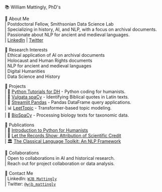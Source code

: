 📚 William Mattingly, PhD's

📕 About Me  
   | Postdoctoral Fellow, Smithsonian Data Science Lab  
   | Specializing in history, AI, and NLP, with a focus on archival documents.  
   | Passionate about NLP for ancient and medieval languages.  
   | [LinkedIn](https://www.linkedin.com/in/wjbmattingly/) | [Twitter](https://twitter.com/wjb_mattingly)  

📘 Research Interests  
   | Ethical application of AI on archival documents  
   | Holocaust and Human Rights documents  
   | NLP for ancient and medieval languages  
   | Digital Humanities  
   | Data Science and History  

📙 Projects  
   | 🐍 [Python Tutorials for DH](https://www.youtube.com/pythontutorialsfordigitalhumanities) - Python coding for humanists.  
   | 📖 [Vulgata spaCy](https://github.com/wjbmattingly/vulgata-spacy) - Identifying Biblical quotes in Latin texts.  
   | 🐼 [Streamlit Pandas](https://github.com/wjbmattingly/streamlit-pandas) - Pandas DataFrame query applications.  
   | 📊 [LeetTopic](https://github.com/wjbmattingly/leet-topic) - Transformer-based topic modeling.  
   | 🧬 [BioSpaCy](https://github.com/wjbmattingly/biospacy) - Processing biology texts for taxonomic data.  

📗 Publications  
   | 📖 [Introduction to Python for Humanists](https://www.routledge.com/Introduction-to-Python-for-Humanists/Mattingly/p/book/9781032378374)  
   | 🧪 [Let the Records Show: Attribution of Scientific Credit](https://www.journals.uchicago.edu/doi/10.1086/724949)  
   | 🏛️ [The Classical Language Toolkit: An NLP Framework](https://aclanthology.org/2021.acl-demo.3.pdf)  

📔 Collaborations  
   | Open to collaborations in AI and historical research.  
   | Reach out for project collaboration or data analysis.  

📒 Contact Me  
   | LinkedIn: [`WJB Mattingly`](https://www.linkedin.com/in/wjbmattingly/)  
   | Twitter: [`@wjb_mattingly`](https://twitter.com/wjb_mattingly)  
